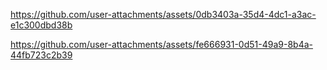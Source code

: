 

https://github.com/user-attachments/assets/0db3403a-35d4-4dc1-a3ac-e1c300dbd38b



https://github.com/user-attachments/assets/fe666931-0d51-49a9-8b4a-44fb723c2b39

